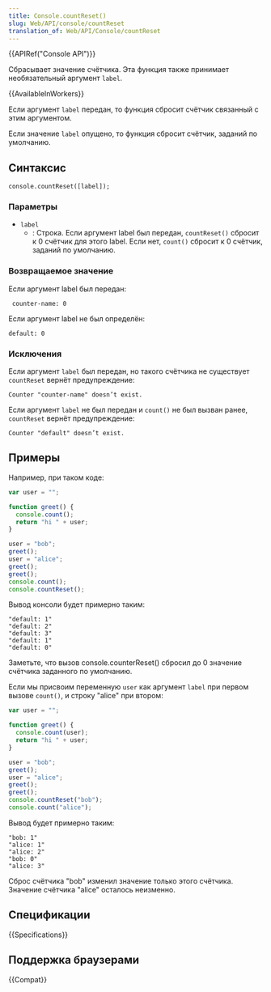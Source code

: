 ```yaml
---
title: Console.countReset()
slug: Web/API/console/countReset
translation_of: Web/API/Console/countReset
---
```


{{APIRef("Console API")}}

Сбрасывает значение счётчика. Эта функция также принимает необязательный аргумент `label`.

{{AvailableInWorkers}}

Если аргумент `label` передан, то функция сбросит счётчик связанный с этим аргументом.

Если значение `label` опущено, то функция сбросит счётчик, заданий по умолчанию.

## Синтаксис

```
console.countReset([label]);
```

### Параметры

- `label`
  - : Строка.
    Если аргумент label был передан, `countReset()` сбросит к 0 счётчик для этого label.
    Если нет, `count()` сбросит к 0 счётчик, заданий по умолчанию.

### Возвращаемое значение

Если аргумент label был передан:

```
 counter-name: 0
```

Если аргумент label не был определён:

```
default: 0
```

### Исключения

Если аргумент `label` был передан, но такого счётчика не существует `countReset` вернёт предупреждение:

```
Counter "counter-name" doesn’t exist.
```

Если аргумент `label` не был передан и `count()` не был вызван ранее, `countReset` вернёт предупреждение:

```
Counter "default" doesn’t exist.
```

## Примеры

Например, при таком коде:

```js
var user = "";

function greet() {
  console.count();
  return "hi " + user;
}

user = "bob";
greet();
user = "alice";
greet();
greet();
console.count();
console.countReset();
```

Вывод консоли будет примерно таким:

```
"default: 1"
"default: 2"
"default: 3"
"default: 1"
"default: 0"
```

Заметьте, что вызов console.counterReset() сбросил до 0 значение счётчика заданного по умолчанию.

Если мы присвоим переменную `user` как аргумент `label` при первом вызове `count()`, и строку "alice" при втором:

```js
var user = "";

function greet() {
  console.count(user);
  return "hi " + user;
}

user = "bob";
greet();
user = "alice";
greet();
greet();
console.countReset("bob");
console.count("alice");
```

Вывод будет примерно таким:

```
"bob: 1"
"alice: 1"
"alice: 2"
"bob: 0"
"alice: 3"
```

Сброс счётчика "bob" изменил значение только этого счётчика. Значение счётчика "alice" осталось неизменно.

## Спецификации

{{Specifications}}

## Поддержка браузерами

{{Compat}}
